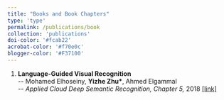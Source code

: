 ```yaml
---
title: "Books and Book Chapters"
type: 'type'
permalink: /publications/book
collection: 'publications'
doi-color: '#fcab22'
acrobat-color: '#f70e0c'
blogger-color: '#F37100'
---
```

1. **Language-Guided Visual Recognition** <br>
-- Mohamed Elhoseiny, <strong>Yizhe Zhu*</strong>, Ahmed Elgammal <br>
-- <I>Applied Cloud Deep Semantic Recognition, Chapter 5,</I>   2018   <a href="https://www.amazon.com/Applied-Cloud-Deep-Semantic-Recognition/dp/1138302228" target="_blank" rel="noopener">[link]</a> </p>

